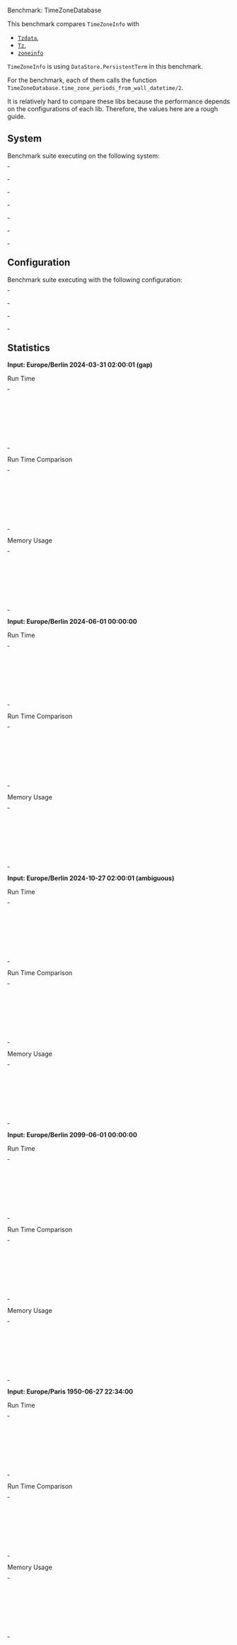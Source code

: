 Benchmark: TimeZoneDatabase

This benchmark compares `TimeZoneInfo` with
- [`Tzdata`](https://github.com/lau/tzdata),
- [`Tz`](https://github.com/mathieuprog/tz),
- [`zoneinfo`](https://github.com/smartrent/zoneinfo)

`TimeZoneInfo` is using `DataStore.PersistentTerm` in this benchmark.

For the benchmark, each of them calls the function
`TimeZoneDatabase.time_zone_periods_from_wall_datetime/2`.

It is relatively hard to compare these libs because the performance depends on
the configurations of each lib. Therefore, the values here are a rough guide.


## System

Benchmark suite executing on the following system:

<table style="width: 1%">
  <tr>
    <th style="width: 1%; white-space: nowrap">Operating System</th>
    <td>macOS</td>
  </tr><tr>
    <th style="white-space: nowrap">CPU Information</th>
    <td style="white-space: nowrap">Apple M1</td>
  </tr><tr>
    <th style="white-space: nowrap">Number of Available Cores</th>
    <td style="white-space: nowrap">8</td>
  </tr><tr>
    <th style="white-space: nowrap">Available Memory</th>
    <td style="white-space: nowrap">16 GB</td>
  </tr><tr>
    <th style="white-space: nowrap">Elixir Version</th>
    <td style="white-space: nowrap">1.15.7</td>
  </tr><tr>
    <th style="white-space: nowrap">Erlang Version</th>
    <td style="white-space: nowrap">26.1.2</td>
  </tr>
</table>

## Configuration

Benchmark suite executing with the following configuration:

<table style="width: 1%">
  <tr>
    <th style="width: 1%">:time</th>
    <td style="white-space: nowrap">10 s</td>
  </tr><tr>
    <th>:parallel</th>
    <td style="white-space: nowrap">1</td>
  </tr><tr>
    <th>:warmup</th>
    <td style="white-space: nowrap">2 s</td>
  </tr>
</table>

## Statistics



__Input: Europe/Berlin 2024-03-31 02:00:01 (gap)__

Run Time

<table style="width: 1%">
  <tr>
    <th>Name</th>
    <th style="text-align: right">IPS</th>
    <th style="text-align: right">Average</th>
    <th style="text-align: right">Devitation</th>
    <th style="text-align: right">Median</th>
    <th style="text-align: right">99th&nbsp;%</th>
  </tr>

  <tr>
    <td style="white-space: nowrap">time_zone_info</td>
    <td style="white-space: nowrap; text-align: right">2.68 M</td>
    <td style="white-space: nowrap; text-align: right">0.37 &micro;s</td>
    <td style="white-space: nowrap; text-align: right">&plusmn;9859.12%</td>
    <td style="white-space: nowrap; text-align: right">0.29 &micro;s</td>
    <td style="white-space: nowrap; text-align: right">1.29 &micro;s</td>
  </tr>

  <tr>
    <td style="white-space: nowrap">tz</td>
    <td style="white-space: nowrap; text-align: right">2.20 M</td>
    <td style="white-space: nowrap; text-align: right">0.45 &micro;s</td>
    <td style="white-space: nowrap; text-align: right">&plusmn;7229.75%</td>
    <td style="white-space: nowrap; text-align: right">0.38 &micro;s</td>
    <td style="white-space: nowrap; text-align: right">0.75 &micro;s</td>
  </tr>

  <tr>
    <td style="white-space: nowrap">tzdata</td>
    <td style="white-space: nowrap; text-align: right">0.0206 M</td>
    <td style="white-space: nowrap; text-align: right">48.44 &micro;s</td>
    <td style="white-space: nowrap; text-align: right">&plusmn;7.93%</td>
    <td style="white-space: nowrap; text-align: right">46.16 &micro;s</td>
    <td style="white-space: nowrap; text-align: right">58.54 &micro;s</td>
  </tr>

  <tr>
    <td style="white-space: nowrap">zoninfo</td>
    <td style="white-space: nowrap; text-align: right">0.00559 M</td>
    <td style="white-space: nowrap; text-align: right">179.03 &micro;s</td>
    <td style="white-space: nowrap; text-align: right">&plusmn;27.28%</td>
    <td style="white-space: nowrap; text-align: right">179.83 &micro;s</td>
    <td style="white-space: nowrap; text-align: right">261.45 &micro;s</td>
  </tr>

</table>


Run Time Comparison

<table style="width: 1%">
  <tr>
    <th>Name</th>
    <th style="text-align: right">IPS</th>
    <th style="text-align: right">Slower</th>
  <tr>
    <td style="white-space: nowrap">time_zone_info</td>
    <td style="white-space: nowrap;text-align: right">2.68 M</td>
    <td>&nbsp;</td>
  </tr>

  <tr>
    <td style="white-space: nowrap">tz</td>
    <td style="white-space: nowrap; text-align: right">2.20 M</td>
    <td style="white-space: nowrap; text-align: right">1.22x</td>
  </tr>

  <tr>
    <td style="white-space: nowrap">tzdata</td>
    <td style="white-space: nowrap; text-align: right">0.0206 M</td>
    <td style="white-space: nowrap; text-align: right">129.68x</td>
  </tr>

  <tr>
    <td style="white-space: nowrap">zoninfo</td>
    <td style="white-space: nowrap; text-align: right">0.00559 M</td>
    <td style="white-space: nowrap; text-align: right">479.31x</td>
  </tr>

</table>



Memory Usage

<table style="width: 1%">
  <tr>
    <th>Name</th>
    <th style="text-align: right">Average</th>
    <th style="text-align: right">Factor</th>
  </tr>
  <tr>
    <td style="white-space: nowrap">time_zone_info</td>
    <td style="white-space: nowrap">0.55 KB</td>
    <td>&nbsp;</td>
  </tr>
    <tr>
    <td style="white-space: nowrap">tz</td>
    <td style="white-space: nowrap">1.40 KB</td>
    <td>2.56x</td>
  </tr>
    <tr>
    <td style="white-space: nowrap">tzdata</td>
    <td style="white-space: nowrap">111.52 KB</td>
    <td>203.91x</td>
  </tr>
    <tr>
    <td style="white-space: nowrap">zoninfo</td>
    <td style="white-space: nowrap">23.49 KB</td>
    <td>42.96x</td>
  </tr>
</table>



__Input: Europe/Berlin 2024-06-01 00:00:00__

Run Time

<table style="width: 1%">
  <tr>
    <th>Name</th>
    <th style="text-align: right">IPS</th>
    <th style="text-align: right">Average</th>
    <th style="text-align: right">Devitation</th>
    <th style="text-align: right">Median</th>
    <th style="text-align: right">99th&nbsp;%</th>
  </tr>

  <tr>
    <td style="white-space: nowrap">tz</td>
    <td style="white-space: nowrap; text-align: right">4.64 M</td>
    <td style="white-space: nowrap; text-align: right">0.22 &micro;s</td>
    <td style="white-space: nowrap; text-align: right">&plusmn;10844.79%</td>
    <td style="white-space: nowrap; text-align: right">0.166 &micro;s</td>
    <td style="white-space: nowrap; text-align: right">0.33 &micro;s</td>
  </tr>

  <tr>
    <td style="white-space: nowrap">time_zone_info</td>
    <td style="white-space: nowrap; text-align: right">2.58 M</td>
    <td style="white-space: nowrap; text-align: right">0.39 &micro;s</td>
    <td style="white-space: nowrap; text-align: right">&plusmn;9587.47%</td>
    <td style="white-space: nowrap; text-align: right">0.29 &micro;s</td>
    <td style="white-space: nowrap; text-align: right">0.46 &micro;s</td>
  </tr>

  <tr>
    <td style="white-space: nowrap">tzdata</td>
    <td style="white-space: nowrap; text-align: right">0.0610 M</td>
    <td style="white-space: nowrap; text-align: right">16.40 &micro;s</td>
    <td style="white-space: nowrap; text-align: right">&plusmn;47.39%</td>
    <td style="white-space: nowrap; text-align: right">16.25 &micro;s</td>
    <td style="white-space: nowrap; text-align: right">18.67 &micro;s</td>
  </tr>

  <tr>
    <td style="white-space: nowrap">zoninfo</td>
    <td style="white-space: nowrap; text-align: right">0.00556 M</td>
    <td style="white-space: nowrap; text-align: right">179.97 &micro;s</td>
    <td style="white-space: nowrap; text-align: right">&plusmn;19.49%</td>
    <td style="white-space: nowrap; text-align: right">181.12 &micro;s</td>
    <td style="white-space: nowrap; text-align: right">263.45 &micro;s</td>
  </tr>

</table>


Run Time Comparison

<table style="width: 1%">
  <tr>
    <th>Name</th>
    <th style="text-align: right">IPS</th>
    <th style="text-align: right">Slower</th>
  <tr>
    <td style="white-space: nowrap">tz</td>
    <td style="white-space: nowrap;text-align: right">4.64 M</td>
    <td>&nbsp;</td>
  </tr>

  <tr>
    <td style="white-space: nowrap">time_zone_info</td>
    <td style="white-space: nowrap; text-align: right">2.58 M</td>
    <td style="white-space: nowrap; text-align: right">1.8x</td>
  </tr>

  <tr>
    <td style="white-space: nowrap">tzdata</td>
    <td style="white-space: nowrap; text-align: right">0.0610 M</td>
    <td style="white-space: nowrap; text-align: right">76.07x</td>
  </tr>

  <tr>
    <td style="white-space: nowrap">zoninfo</td>
    <td style="white-space: nowrap; text-align: right">0.00556 M</td>
    <td style="white-space: nowrap; text-align: right">834.73x</td>
  </tr>

</table>



Memory Usage

<table style="width: 1%">
  <tr>
    <th>Name</th>
    <th style="text-align: right">Average</th>
    <th style="text-align: right">Factor</th>
  </tr>
  <tr>
    <td style="white-space: nowrap">tz</td>
    <td style="white-space: nowrap">0.31 KB</td>
    <td>&nbsp;</td>
  </tr>
    <tr>
    <td style="white-space: nowrap">time_zone_info</td>
    <td style="white-space: nowrap">0.44 KB</td>
    <td>1.4x</td>
  </tr>
    <tr>
    <td style="white-space: nowrap">tzdata</td>
    <td style="white-space: nowrap">2.21 KB</td>
    <td>7.08x</td>
  </tr>
    <tr>
    <td style="white-space: nowrap">zoninfo</td>
    <td style="white-space: nowrap">22.38 KB</td>
    <td>71.63x</td>
  </tr>
</table>



__Input: Europe/Berlin 2024-10-27 02:00:01 (ambiguous)__

Run Time

<table style="width: 1%">
  <tr>
    <th>Name</th>
    <th style="text-align: right">IPS</th>
    <th style="text-align: right">Average</th>
    <th style="text-align: right">Devitation</th>
    <th style="text-align: right">Median</th>
    <th style="text-align: right">99th&nbsp;%</th>
  </tr>

  <tr>
    <td style="white-space: nowrap">tz</td>
    <td style="white-space: nowrap; text-align: right">5.49 M</td>
    <td style="white-space: nowrap; text-align: right">0.182 &micro;s</td>
    <td style="white-space: nowrap; text-align: right">&plusmn;23345.25%</td>
    <td style="white-space: nowrap; text-align: right">0.125 &micro;s</td>
    <td style="white-space: nowrap; text-align: right">0.25 &micro;s</td>
  </tr>

  <tr>
    <td style="white-space: nowrap">time_zone_info</td>
    <td style="white-space: nowrap; text-align: right">2.56 M</td>
    <td style="white-space: nowrap; text-align: right">0.39 &micro;s</td>
    <td style="white-space: nowrap; text-align: right">&plusmn;10395.73%</td>
    <td style="white-space: nowrap; text-align: right">0.29 &micro;s</td>
    <td style="white-space: nowrap; text-align: right">0.46 &micro;s</td>
  </tr>

  <tr>
    <td style="white-space: nowrap">tzdata</td>
    <td style="white-space: nowrap; text-align: right">0.0594 M</td>
    <td style="white-space: nowrap; text-align: right">16.83 &micro;s</td>
    <td style="white-space: nowrap; text-align: right">&plusmn;34.28%</td>
    <td style="white-space: nowrap; text-align: right">16.71 &micro;s</td>
    <td style="white-space: nowrap; text-align: right">19.88 &micro;s</td>
  </tr>

  <tr>
    <td style="white-space: nowrap">zoninfo</td>
    <td style="white-space: nowrap; text-align: right">0.00555 M</td>
    <td style="white-space: nowrap; text-align: right">180.30 &micro;s</td>
    <td style="white-space: nowrap; text-align: right">&plusmn;20.44%</td>
    <td style="white-space: nowrap; text-align: right">181.28 &micro;s</td>
    <td style="white-space: nowrap; text-align: right">264.20 &micro;s</td>
  </tr>

</table>


Run Time Comparison

<table style="width: 1%">
  <tr>
    <th>Name</th>
    <th style="text-align: right">IPS</th>
    <th style="text-align: right">Slower</th>
  <tr>
    <td style="white-space: nowrap">tz</td>
    <td style="white-space: nowrap;text-align: right">5.49 M</td>
    <td>&nbsp;</td>
  </tr>

  <tr>
    <td style="white-space: nowrap">time_zone_info</td>
    <td style="white-space: nowrap; text-align: right">2.56 M</td>
    <td style="white-space: nowrap; text-align: right">2.14x</td>
  </tr>

  <tr>
    <td style="white-space: nowrap">tzdata</td>
    <td style="white-space: nowrap; text-align: right">0.0594 M</td>
    <td style="white-space: nowrap; text-align: right">92.44x</td>
  </tr>

  <tr>
    <td style="white-space: nowrap">zoninfo</td>
    <td style="white-space: nowrap; text-align: right">0.00555 M</td>
    <td style="white-space: nowrap; text-align: right">990.51x</td>
  </tr>

</table>



Memory Usage

<table style="width: 1%">
  <tr>
    <th>Name</th>
    <th style="text-align: right">Average</th>
    <th style="text-align: right">Factor</th>
  </tr>
  <tr>
    <td style="white-space: nowrap">tz</td>
    <td style="white-space: nowrap">0.37 KB</td>
    <td>&nbsp;</td>
  </tr>
    <tr>
    <td style="white-space: nowrap">time_zone_info</td>
    <td style="white-space: nowrap">0.50 KB</td>
    <td>1.36x</td>
  </tr>
    <tr>
    <td style="white-space: nowrap">tzdata</td>
    <td style="white-space: nowrap">3.85 KB</td>
    <td>10.49x</td>
  </tr>
    <tr>
    <td style="white-space: nowrap">zoninfo</td>
    <td style="white-space: nowrap">22.46 KB</td>
    <td>61.17x</td>
  </tr>
</table>



__Input: Europe/Berlin 2099-06-01 00:00:00__

Run Time

<table style="width: 1%">
  <tr>
    <th>Name</th>
    <th style="text-align: right">IPS</th>
    <th style="text-align: right">Average</th>
    <th style="text-align: right">Devitation</th>
    <th style="text-align: right">Median</th>
    <th style="text-align: right">99th&nbsp;%</th>
  </tr>

  <tr>
    <td style="white-space: nowrap">time_zone_info</td>
    <td style="white-space: nowrap; text-align: right">125.01 K</td>
    <td style="white-space: nowrap; text-align: right">8.00 &micro;s</td>
    <td style="white-space: nowrap; text-align: right">&plusmn;60.64%</td>
    <td style="white-space: nowrap; text-align: right">7.79 &micro;s</td>
    <td style="white-space: nowrap; text-align: right">10.96 &micro;s</td>
  </tr>

  <tr>
    <td style="white-space: nowrap">tz</td>
    <td style="white-space: nowrap; text-align: right">123.17 K</td>
    <td style="white-space: nowrap; text-align: right">8.12 &micro;s</td>
    <td style="white-space: nowrap; text-align: right">&plusmn;564.28%</td>
    <td style="white-space: nowrap; text-align: right">7.71 &micro;s</td>
    <td style="white-space: nowrap; text-align: right">12.38 &micro;s</td>
  </tr>

  <tr>
    <td style="white-space: nowrap">zoninfo</td>
    <td style="white-space: nowrap; text-align: right">5.53 K</td>
    <td style="white-space: nowrap; text-align: right">180.69 &micro;s</td>
    <td style="white-space: nowrap; text-align: right">&plusmn;27.29%</td>
    <td style="white-space: nowrap; text-align: right">181.35 &micro;s</td>
    <td style="white-space: nowrap; text-align: right">263.65 &micro;s</td>
  </tr>

  <tr>
    <td style="white-space: nowrap">tzdata</td>
    <td style="white-space: nowrap; text-align: right">3.48 K</td>
    <td style="white-space: nowrap; text-align: right">286.94 &micro;s</td>
    <td style="white-space: nowrap; text-align: right">&plusmn;23.14%</td>
    <td style="white-space: nowrap; text-align: right">327.36 &micro;s</td>
    <td style="white-space: nowrap; text-align: right">344.86 &micro;s</td>
  </tr>

</table>


Run Time Comparison

<table style="width: 1%">
  <tr>
    <th>Name</th>
    <th style="text-align: right">IPS</th>
    <th style="text-align: right">Slower</th>
  <tr>
    <td style="white-space: nowrap">time_zone_info</td>
    <td style="white-space: nowrap;text-align: right">125.01 K</td>
    <td>&nbsp;</td>
  </tr>

  <tr>
    <td style="white-space: nowrap">tz</td>
    <td style="white-space: nowrap; text-align: right">123.17 K</td>
    <td style="white-space: nowrap; text-align: right">1.01x</td>
  </tr>

  <tr>
    <td style="white-space: nowrap">zoninfo</td>
    <td style="white-space: nowrap; text-align: right">5.53 K</td>
    <td style="white-space: nowrap; text-align: right">22.59x</td>
  </tr>

  <tr>
    <td style="white-space: nowrap">tzdata</td>
    <td style="white-space: nowrap; text-align: right">3.48 K</td>
    <td style="white-space: nowrap; text-align: right">35.87x</td>
  </tr>

</table>



Memory Usage

<table style="width: 1%">
  <tr>
    <th>Name</th>
    <th style="text-align: right">Average</th>
    <th style="text-align: right">Factor</th>
  </tr>
  <tr>
    <td style="white-space: nowrap">time_zone_info</td>
    <td style="white-space: nowrap">16.13 KB</td>
    <td>&nbsp;</td>
  </tr>
    <tr>
    <td style="white-space: nowrap">tz</td>
    <td style="white-space: nowrap">13.67 KB</td>
    <td>0.85x</td>
  </tr>
    <tr>
    <td style="white-space: nowrap">zoninfo</td>
    <td style="white-space: nowrap">22.38 KB</td>
    <td>1.39x</td>
  </tr>
    <tr>
    <td style="white-space: nowrap">tzdata</td>
    <td style="white-space: nowrap">10.19 KB</td>
    <td>0.63x</td>
  </tr>
</table>



__Input: Europe/Paris 1950-06-27 22:34:00__

Run Time

<table style="width: 1%">
  <tr>
    <th>Name</th>
    <th style="text-align: right">IPS</th>
    <th style="text-align: right">Average</th>
    <th style="text-align: right">Devitation</th>
    <th style="text-align: right">Median</th>
    <th style="text-align: right">99th&nbsp;%</th>
  </tr>

  <tr>
    <td style="white-space: nowrap">time_zone_info</td>
    <td style="white-space: nowrap; text-align: right">1.77 M</td>
    <td style="white-space: nowrap; text-align: right">0.57 &micro;s</td>
    <td style="white-space: nowrap; text-align: right">&plusmn;5142.97%</td>
    <td style="white-space: nowrap; text-align: right">0.50 &micro;s</td>
    <td style="white-space: nowrap; text-align: right">0.63 &micro;s</td>
  </tr>

  <tr>
    <td style="white-space: nowrap">tz</td>
    <td style="white-space: nowrap; text-align: right">1.62 M</td>
    <td style="white-space: nowrap; text-align: right">0.62 &micro;s</td>
    <td style="white-space: nowrap; text-align: right">&plusmn;4659.01%</td>
    <td style="white-space: nowrap; text-align: right">0.54 &micro;s</td>
    <td style="white-space: nowrap; text-align: right">0.71 &micro;s</td>
  </tr>

  <tr>
    <td style="white-space: nowrap">tzdata</td>
    <td style="white-space: nowrap; text-align: right">0.0704 M</td>
    <td style="white-space: nowrap; text-align: right">14.20 &micro;s</td>
    <td style="white-space: nowrap; text-align: right">&plusmn;42.63%</td>
    <td style="white-space: nowrap; text-align: right">13.96 &micro;s</td>
    <td style="white-space: nowrap; text-align: right">15.21 &micro;s</td>
  </tr>

  <tr>
    <td style="white-space: nowrap">zoninfo</td>
    <td style="white-space: nowrap; text-align: right">0.00525 M</td>
    <td style="white-space: nowrap; text-align: right">190.64 &micro;s</td>
    <td style="white-space: nowrap; text-align: right">&plusmn;21.30%</td>
    <td style="white-space: nowrap; text-align: right">190.16 &micro;s</td>
    <td style="white-space: nowrap; text-align: right">273.06 &micro;s</td>
  </tr>

</table>


Run Time Comparison

<table style="width: 1%">
  <tr>
    <th>Name</th>
    <th style="text-align: right">IPS</th>
    <th style="text-align: right">Slower</th>
  <tr>
    <td style="white-space: nowrap">time_zone_info</td>
    <td style="white-space: nowrap;text-align: right">1.77 M</td>
    <td>&nbsp;</td>
  </tr>

  <tr>
    <td style="white-space: nowrap">tz</td>
    <td style="white-space: nowrap; text-align: right">1.62 M</td>
    <td style="white-space: nowrap; text-align: right">1.09x</td>
  </tr>

  <tr>
    <td style="white-space: nowrap">tzdata</td>
    <td style="white-space: nowrap; text-align: right">0.0704 M</td>
    <td style="white-space: nowrap; text-align: right">25.11x</td>
  </tr>

  <tr>
    <td style="white-space: nowrap">zoninfo</td>
    <td style="white-space: nowrap; text-align: right">0.00525 M</td>
    <td style="white-space: nowrap; text-align: right">337.21x</td>
  </tr>

</table>



Memory Usage

<table style="width: 1%">
  <tr>
    <th>Name</th>
    <th style="text-align: right">Average</th>
    <th style="text-align: right">Factor</th>
  </tr>
  <tr>
    <td style="white-space: nowrap">time_zone_info</td>
    <td style="white-space: nowrap">0.44 KB</td>
    <td>&nbsp;</td>
  </tr>
    <tr>
    <td style="white-space: nowrap">tz</td>
    <td style="white-space: nowrap">0.31 KB</td>
    <td>0.71x</td>
  </tr>
    <tr>
    <td style="white-space: nowrap">tzdata</td>
    <td style="white-space: nowrap">2.21 KB</td>
    <td>5.05x</td>
  </tr>
    <tr>
    <td style="white-space: nowrap">zoninfo</td>
    <td style="white-space: nowrap">30.29 KB</td>
    <td>69.23x</td>
  </tr>
</table>